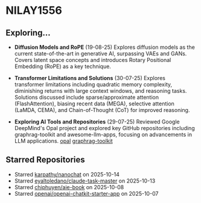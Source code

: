 # NILAY1556

## Exploring...
- **Diffusion Models and RoPE** (19-08-25)
  Explores diffusion models as the current state-of-the-art in generative AI, surpassing VAEs and GANs. Covers latent space concepts and introduces Rotary Positional Embedding (RoPE) as a key technique.

- **Transformer Limitations and Solutions** (30-07-25)
  Explores transformer limitations including quadratic memory complexity, diminishing returns with large context windows, and reasoning tasks. Solutions discussed include sparse/approximate attention (FlashAttention), biasing recent data (MEGA), selective attention (LaMDA, CEMA), and Chain-of-Thought (CoT) for improved reasoning.

- **Exploring AI Tools and Repositories** (29-07-25)
  Reviewed Google DeepMind's Opal project and explored key GitHub repositories including graphrag-toolkit and awesome-llm-apps, focusing on advancements in LLM applications.
  [opal](https://opal.withgoogle.com/)
  [graphrag-toolkit](https://github.com/awslabs/graphrag-toolkit)

## Starred Repositories
- Starred [karpathy/nanochat](https://github.com/karpathy/nanochat) on 2025-10-14
- Starred [eyaltoledano/claude-task-master](https://github.com/eyaltoledano/claude-task-master) on 2025-10-13
- Starred [chiphuyen/aie-book](https://github.com/chiphuyen/aie-book) on 2025-10-08
- Starred [openai/openai-chatkit-starter-app](https://github.com/openai/openai-chatkit-starter-app) on 2025-10-07

